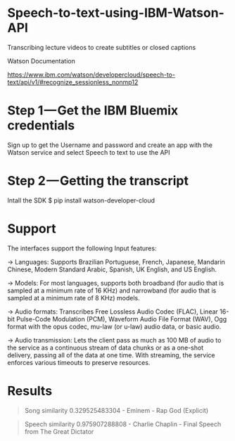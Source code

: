 # Speech-to-text-using-IBM-Watson-API
Transcribing lecture videos to create subtitles or closed captions

Watson Documentation

https://www.ibm.com/watson/developercloud/speech-to-text/api/v1/#recognize_sessionless_nonmp12

# Step 1 — Get the IBM Bluemix credentials
  Sign up to get the Username and password and create an app with the Watson service and select Speech to text to use the API
# Step 2 — Getting the transcript
  Intall the SDK
 $ pip install watson-developer-cloud


# Support

The interfaces support the following Input features:

-> Languages: Supports Brazilian Portuguese, French, Japanese, Mandarin Chinese, Modern Standard Arabic, Spanish, UK English, and US English.

-> Models: For most languages, supports both broadband (for audio that is sampled at a minimum rate of 16 KHz) and narrowband (for audio that is sampled at a minimum rate of 8 KHz) models.

-> Audio formats: Transcribes Free Lossless Audio Codec (FLAC), Linear 16-bit Pulse-Code Modulation (PCM), Waveform Audio File Format (WAV), Ogg format with the opus codec, mu-law (or u-law) audio data, or basic audio.

-> Audio transmission: Lets the client pass as much as 100 MB of audio to the service as a continuous stream of data chunks or as a one-shot delivery, passing all of the data at one time. With streaming, the service enforces various timeouts to preserve resources.


# Results

> Song similarity  0.329525483304     - Eminem - Rap God (Explicit)

> Speech similarity  0.975907288808   - Charlie Chaplin - Final Speech from The Great Dictator
